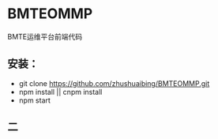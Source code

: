 # BMTEOMMP
BMTE运维平台前端代码

## 安装：
- git clone https://github.com/zhushuaibing/BMTEOMMP.git
- npm install || cnpm install
- npm start

## 二